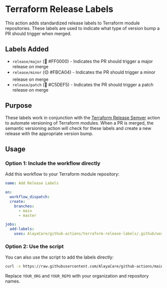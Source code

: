 # Terraform Release Labels

This action adds standardized release labels to Terraform module repositories. These labels are used to indicate what type of version bump a PR should trigger when merged.

## Labels Added

- `release/major` (🔴 #FF0000) - Indicates the PR should trigger a major release on merge
- `release/minor` (🟡 #FBCA04) - Indicates the PR should trigger a minor release on merge
- `release/patch` (🔵 #C5DEF5) - Indicates the PR should trigger a patch release on merge

## Purpose

These labels work in conjunction with the [Terraform Release Semver](../terraform-release-semver/README.md) action to automate versioning of Terraform modules. When a PR is merged, the semantic versioning action will check for these labels and create a new release with the appropriate version bump.

## Usage

### Option 1: Include the workflow directly

Add this workflow to your Terraform module repository:

```yaml
name: Add Release Labels

on:
  workflow_dispatch:
  create:
    branches:
      - main
      - master

jobs:
  add-labels:
    uses: AlayaCare/github-actions/terraform-release-labels/.github/workflows/add-release-labels.yml@main
```

### Option 2: Use the script

You can also use the script to add the labels directly:

```bash
curl -s https://raw.githubusercontent.com/AlayaCare/github-actions/main/terraform-release-labels/add-release-labels.sh | bash -s -- YOUR_ORG YOUR_REPO
```

Replace `YOUR_ORG` and `YOUR_REPO` with your organization and repository names.
